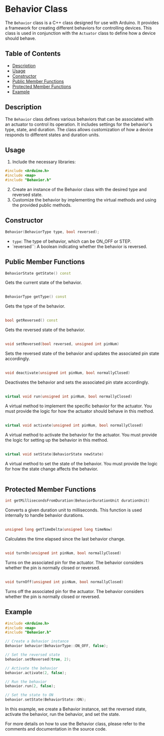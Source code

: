 # Behavior Class

The `Behavior` class is a C++ class designed for use with Arduino. It provides a framework for creating different behaviors for controlling devices. This class is used in conjunction with the `Actuator` class to define how a device should behave.

## Table of Contents
- [Description](#description)
- [Usage](#usage)
- [Constructor](#constructor)
- [Public Member Functions](#public-member-functions)
- [Protected Member Functions](#protected-member-functions)
- [Example](#example)

## Description

The `Behavior` class defines various behaviors that can be associated with an actuator to control its operation. It includes settings for the behavior's type, state, and duration. The class allows customization of how a device responds to different states and duration units.

## Usage

1. Include the necessary libraries:
```cpp
#include <Arduino.h>
#include <map>
#include "Behavior.h"
```
2. Create an instance of the Behavior class with the desired type and reversed state.
3. Customize the behavior by implementing the virtual methods and using the provided public methods.

## Constructor
```cpp
Behavior(BehaviorType type, bool reversed);
```
* `type`: The type of behavior, which can be ON_OFF or STEP.
* `reversed``: A boolean indicating whether the behavior is reversed.

## Public Member Functions
```cpp
BehaviorState getState() const
```
Gets the current state of the behavior.
<br><br>

```cpp
BehaviorType getType() const
```
Gets the type of the behavior.
<br><br>

```cpp
bool getReversed() const
```
Gets the reversed state of the behavior.
<br><br>

```cpp
void setReversed(bool reversed, unsigned int pinNum)
```
Sets the reversed state of the behavior and updates the associated pin state accordingly.
<br><br>

```cpp
void deactivate(unsigned int pinNum, bool normallyClosed)
```
Deactivates the behavior and sets the associated pin state accordingly.
<br><br>

```cpp
virtual void run(unsigned int pinNum, bool normallyClosed)
```
A virtual method to implement the specific behavior for the actuator. You must provide the logic for how the actuator should behave in this method.
<br><br>

```cpp
virtual void activate(unsigned int pinNum, bool normallyClosed)
```
A virtual method to activate the behavior for the actuator. You must provide the logic for setting up the behavior in this method.
<br><br>

```cpp
virtual void setState(BehaviorState newState)
```
A virtual method to set the state of the behavior. You must provide the logic for how the state change affects the behavior.
<br><br>

## Protected Member Functions
```cpp
int getMillisecondsFromDuration(BehaviorDurationUnit durationUnit)
```
Converts a given duration unit to milliseconds. This function is used internally to handle behavior durations.
<br><br>

```cpp
unsigned long getTimeDelta(unsigned long timeNow)
```
Calculates the time elapsed since the last behavior change.
<br><br>

```cpp
void turnOn(unsigned int pinNum, bool normallyClosed)
```
Turns on the associated pin for the actuator. The behavior considers whether the pin is normally closed or reversed.
<br><br>

```cpp
void turnOff(unsigned int pinNum, bool normallyClosed)
```
Turns off the associated pin for the actuator. The behavior considers whether the pin is normally closed or reversed.

## Example

```cpp
#include <Arduino.h>
#include <map>
#include "Behavior.h"

// Create a Behavior instance
Behavior behavior(BehaviorType::ON_OFF, false);

// Set the reversed state
behavior.setReversed(true, 2);

// Activate the behavior
behavior.activate(2, false);

// Run the behavior
behavior.run(2, false);

// Set the state to ON
behavior.setState(BehaviorState::ON);
```

In this example, we create a Behavior instance, set the reversed state, activate the behavior, run the behavior, and set the state.

For more details on how to use the Behavior class, please refer to the comments and documentation in the source code.